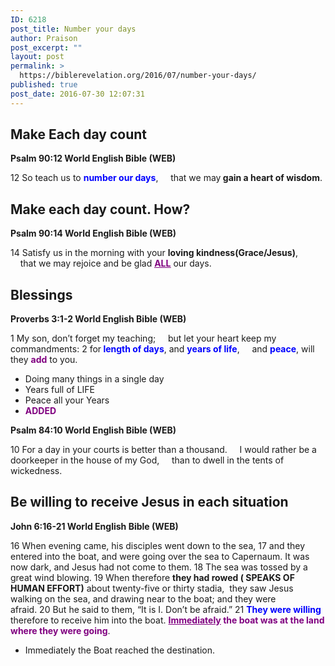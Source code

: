 ```yaml
---
ID: 6218
post_title: Number your days
author: Praison
post_excerpt: ""
layout: post
permalink: >
  https://biblerevelation.org/2016/07/number-your-days/
published: true
post_date: 2016-07-30 12:07:31
---
```

<h2><strong>Make Each day count</strong></h2>
<p class="passage-display"><strong><span class="passage-display-bcv">Psalm 90:12
</span><span class="passage-display-version">World English Bible (WEB)</span></strong></p>

<div class="poetry">
<p class="line"><span id="en-WEB-15391" class="text Ps-90-12"><span class="versenum">12 </span>So teach us to <span style="color: #0000ff;"><strong>number our days</strong></span>,</span>
<span class="indent-1"><span class="indent-1-breaks">    </span><span class="text Ps-90-12">that we may<strong> gain a heart of wisdom</strong>.</span></span></p>

<h2 class="line"><strong>Make each day count. How?</strong></h2>
<p class="passage-display"><strong><span class="passage-display-bcv">Psalm 90:14
</span><span class="passage-display-version">World English Bible (WEB)</span></strong></p>

<div class="poetry">
<p class="line"><span id="en-WEB-15393" class="text Ps-90-14"><span class="versenum">14 </span>Satisfy us in the morning with your <strong>loving kindness(Grace/Jesus)</strong>,</span>
<span class="indent-1"><span class="indent-1-breaks">    </span><span class="text Ps-90-14">that we may rejoice and be glad <span style="text-decoration: underline;"><span style="color: #800080; text-decoration: underline;"><strong>ALL</strong></span></span> our days.</span></span></p>

<h2 class="line"><strong>Blessings</strong></h2>
<p class="passage-display"><strong><span class="passage-display-bcv">Proverbs 3:1-2
</span><span class="passage-display-version">World English Bible (WEB)</span></strong></p>

<div class="poetry">
<p class="line"><span class="chapter-1"><span id="en-WEB-16457" class="text Prov-3-1"><span class="chapternum">1 </span>My son, don’t forget my teaching;</span></span>
<span class="indent-1"><span class="indent-1-breaks">    </span><span class="text Prov-3-1">but let your heart keep my commandments:</span></span>
<span id="en-WEB-16458" class="text Prov-3-2"><span class="versenum">2 </span>for<span style="color: #0000ff;"><strong> length of days</strong></span>, and <span style="color: #0000ff;"><strong>years of life</strong></span>,</span>
<span class="indent-1"><span class="indent-1-breaks">    </span><span class="text Prov-3-2">and <span style="color: #0000ff;"><strong>peace</strong></span>, will they <span style="color: #800080;"><strong>add</strong></span> to you.</span></span></p>

<ul>
 	<li class="line">Doing many things in a single day</li>
 	<li class="line">Years full of LIFE</li>
 	<li class="line">Peace all your Years</li>
 	<li class="line"><span style="color: #800080;"><strong>ADDED</strong></span></li>
</ul>
</div>
<p class="passage-display"><strong><span class="passage-display-bcv">Psalm 84:10
</span><span class="passage-display-version">World English Bible (WEB)</span></strong></p>

<div class="poetry">
<p class="line"><span id="en-WEB-15270" class="text Ps-84-10"><span class="versenum">10 </span>For a day in your courts is better than a thousand.</span>
<span class="indent-1"><span class="indent-1-breaks">    </span><span class="text Ps-84-10">I would rather be a doorkeeper in the house of my God,</span></span>
<span class="indent-1"><span class="indent-1-breaks">    </span><span class="text Ps-84-10">than to dwell in the tents of wickedness.</span></span></p>

<h2 class="line"><strong>Be willing to receive Jesus in each situation</strong></h2>
<p class="passage-display"><strong><span class="passage-display-bcv">John 6:16-21
</span><span class="passage-display-version">World English Bible (WEB)</span></strong></p>
<span id="en-WEB-26274" class="text John-6-16"><span class="versenum">16 </span>When evening came, his disciples went down to the sea, </span><span id="en-WEB-26275" class="text John-6-17"><span class="versenum">17 </span>and they entered into the boat, and were going over the sea to Capernaum. It was now dark, and Jesus had not come to them. </span><span id="en-WEB-26276" class="text John-6-18"><span class="versenum">18 </span>The sea was tossed by a great wind blowing. </span><span id="en-WEB-26277" class="text John-6-19"><span class="versenum">19 </span>When therefore <strong>they had rowed ( SPEAKS OF HUMAN EFFORT)</strong> about twenty-five or thirty stadia,  they saw Jesus walking on the sea, and drawing near to the boat; and they were afraid. </span><span id="en-WEB-26278" class="text John-6-20"><span class="versenum">20 </span>But he said to them, <span class="woj">“It is I.</span> <span class="woj">Don’t be afraid.”</span> </span><span id="en-WEB-26279" class="text John-6-21"><span class="versenum">21 </span><span style="color: #0000ff;"><strong>They were willing</strong></span> therefore to receive him into the boat. <span style="color: #800080;"><strong><span style="text-decoration: underline;">Immediately</span> the boat was at the land where they were going</strong></span>.</span>
<ul>
 	<li>Immediately the Boat reached the destination.</li>
</ul>
</div>
</div>
</div>